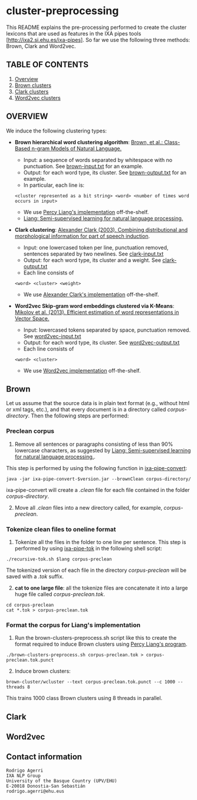 cluster-preprocessing
=====================

This README explains the pre-processing performed to create the cluster lexicons that are used as features in the IXA pipes tools [http://ixa2.si.ehu.es/ixa-pipes]. So far we use the following three methods: Brown, Clark and Word2vec.

## TABLE OF CONTENTS

1. [Overview](#overview)
2. [Brown clusters](#brown)
3. [Clark clusters](#clark)
4. [Word2vec clusters](#word2vec)

## OVERVIEW

We induce the following clustering types:

+ **Brown hierarchical word clustering algorithm**: [Brown, et al.: Class-Based n-gram Models of Natural Language.](http://acl.ldc.upenn.edu/J/J92/J92-4003.pdf)
  + Input: a sequence of words separated by whitespace with no punctuation. See [brown-input.txt](https://github.com/percyliang/brown-cluster/blob/master/input.txt) for an example.
  + Output: for each word type, its cluster. See [brown-output.txt](https://github.com/percyliang/brown-cluster/blob/master/output.txt) for an example.
  + In particular, each line is:
  ````shell
  <cluster represented as a bit string> <word> <number of times word occurs in input>
  ````
  + We use [Percy Liang's implementation](https://github.com/percyliang/brown-cluster) off-the-shelf. 
  + [Liang: Semi-supervised learning for natural language processing.](http://cs.stanford.edu/~pliang/papers/meng-thesis.pdf)

+ **Clark clustering**: [Alexander Clark (2003). Combining distributional and morphological information for part of speech induction](http://www.aclweb.org/anthology/E03-1009).
  + Input: one lowercased token per line, punctuation removed, sentences separated by two newlines. See [clark-input.txt](https://github.com/ragerri/cluster-preprocessing/examples/clark-input.txt)
  + Output: for each word type, its cluster and a weight. See [clark-output.txt](https://github.com/ragerri/cluster-preprocessing/examples/clark-output.txt)
  + Each line consists of
  ````shell
  <word> <cluster> <weight>
  ````
  + We use [Alexander Clark's implementation](https://github.com/ninjin/clark_pos_induction) off-the-shelf.

+ **Word2vec Skip-gram word embeddings clustered via K-Means**: [Mikolov et al. (2013). Efficient estimation of word representations in Vector Space.](http://arxiv.org/pdf/1301.3781.pdf)
  + Input: lowercased tokens separated by space, punctuation removed. See [word2vec-input.txt](https://github.com/ragerri/cluster-preprocessing/examples/word2vec-input.txt)
  + Output: for each word type, its cluster. See [word2vec-output.txt](https://github.com/ragerri/cluster-preprocessing/examples/word2vec-output.txt)
  + Each line consists of
  ````shell
  <word> <cluster>
  ````
  + We use [Word2vec implementation](https://code.google.com/archive/p/word2vec/) off-the-shelf. 

## Brown

Let us assume that the source data is in plain text format (e.g., without html or xml tags, etc.), and that every document is in a directory called *corpus-directory*. Then the following steps are performed:

### Preclean corpus

1. Remove all sentences or paragraphs consisting of less than 90\% lowercase characters, as suggested by [Liang: Semi-supervised learning for natural language processing.](http://cs.stanford.edu/~pliang/papers/meng-thesis.pdf).

This step is performed by using the following function in [ixa-pipe-convert](https://github.com/ragerri/ixa-pipe-convert):

````shell
java -jar ixa-pipe-convert-$version.jar --brownClean corpus-directory/
````

ixa-pipe-convert will create a *.clean* file for each file contained in the folder *corpus-directory*.

2. Move all *.clean* files into a new directory called, for example, *corpus-preclean*.

### Tokenize clean files to oneline format

1. Tokenize all the files in the folder to one line per sentence. This step is performed by using [ixa-pipe-tok](https://github.com/ixa-ehu/ixa-pipe-tok) in the following shell script:

````shell
./recursive-tok.sh $lang corpus-preclean
````
The tokenized version of each file in the directory *corpus-preclean* will be saved with a *.tok* suffix.

2. **cat to one large file**: all the tokenize files are concatenate it into a large huge file called *corpus-preclean.tok*.

````shell
cd corpus-preclean
cat *.tok > corpus-preclean.tok
````

### Format the corpus for Liang's implementation

1. Run the brown-clusters-preprocess.sh script like this to create the format required to induce Brown clusters using [Percy Liang's program](https://github.com/percyliang/brown-cluster).

````shell
./brown-clusters-preprocess.sh corpus-preclean.tok > corpus-preclean.tok.punct
````
2. Induce brown clusters:

````shell
brown-cluster/wcluster --text corpus-preclean.tok.punct --c 1000 --threads 8
````
This trains 1000 class Brown clusters using 8 threads in parallel.

## Clark

## Word2vec

## Contact information

````shell
Rodrigo Agerri
IXA NLP Group
University of the Basque Country (UPV/EHU)
E-20018 Donostia-San Sebastián
rodrigo.agerri@ehu.eus
````
